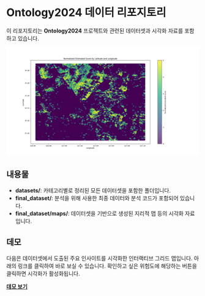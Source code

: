 # Ontology2024 데이터 리포지토리

이 리포지토리는 **Ontology2024** 프로젝트와 관련된 데이터셋과 시각화 자료를 포함하고 있습니다.

![Figure 1](https://github.com/Ontology2024/data/blob/main/final_dataset/plots/Figure_1.png?raw=true)

## 내용물

- **datasets/**: 카테고리별로 정리된 모든 데이터셋을 포함한 폴더입니다.
- **final_dataset/**: 분석을 위해 사용한 최종 데이터와 분석 코드가 포함되어 있습니다.
- **final_dataset/maps/**: 데이터셋을 기반으로 생성된 지리적 맵 등의 시각화 자료입니다.

## 데모

다음은 데이터셋에서 도출된 주요 인사이트를 시각화한 인터랙티브 그리드 맵입니다. 아래의 링크를 클릭하여 바로 보실 수 있습니다.
확인하고 싶은 위험도에 해당하는 버튼을 클릭하면 시각화가 활성화됩니다.

[**데모 보기**](https://ontology2024.github.io/data/)

